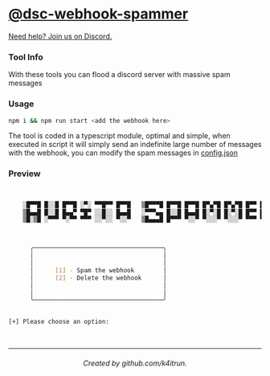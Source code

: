 # [@dsc-webhook-spammer](https://github.com/k4itrun/discord-webhook-spammer)
[Need help? Join us on Discord.](https://discord.gg/FpFxs8A9JH)

### Tool Info

With these tools you can flood a discord server with massive spam messages

### Usage

```bash
npm i && npm run start <add the webhook here>
```
The tool is coded in a typescript module, optimal and simple, when executed in script it will simply send an indefinite large number of messages with the webhook, you can modify the spam messages in [config.json](src/config/config.json)

### Preview

```bash


    ░█▀▀█ █░░█ █▀▀█ ░▀░ ▀▀█▀▀ █▀▀█   ▒█▀▀▀█ █▀▀█ █▀▀█ █▀▄▀█ █▀▄▀█ █▀▀ █▀▀█
    ▒█▄▄█ █░░█ █▄▄▀ ▀█▀ ░░█░░ █▄▄█   ░▀▀▀▄▄ █░░█ █▄▄█ █░▀░█ █░▀░█ █▀▀ █▄▄▀
    ▒█░▒█ ░▀▀▀ ▀░▀▀ ▀▀▀ ░░▀░░ ▀░░▀   ▒█▄▄▄█ █▀▀▀ ▀░░▀ ▀░░░▀ ▀░░░▀ ▀▀▀ ▀░▀▀



      ╭────────────────────────────────────╮
      │                                    │
      │                                    │
      │      [1] - Spam the webhook        │
      │      [2] - Delete the webhook      │
      │                                    │
      │                                    │
      ╰────────────────────────────────────╯


[+] Please choose an option:

```


<br>

---
<h6 align="center">Created by github.com/k4itrun.</h6>